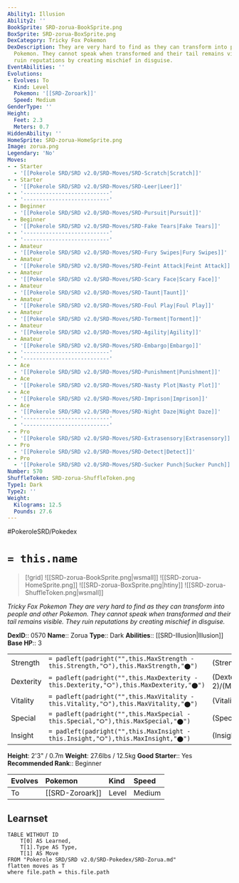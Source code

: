 ```yaml
---
Ability1: Illusion
Ability2: ''
BookSprite: SRD-zorua-BookSprite.png
BoxSprite: SRD-zorua-BoxSprite.png
DexCategory: Tricky Fox Pokemon
DexDescription: They are very hard to find as they can transform into people and other
  Pokemon. They cannot speak when transformed and their tail remains visible. They
  ruin reputations by creating mischief in disguise.
EventAbilities: ''
Evolutions:
- Evolves: To
  Kind: Level
  Pokemon: '[[SRD-Zoroark]]'
  Speed: Medium
GenderType: ''
Height:
  Feet: 2.3
  Meters: 0.7
HiddenAbility: ''
HomeSprite: SRD-zorua-HomeSprite.png
Image: zorua.png
Legendary: 'No'
Moves:
- - Starter
  - '[[Pokerole SRD/SRD v2.0/SRD-Moves/SRD-Scratch|Scratch]]'
- - Starter
  - '[[Pokerole SRD/SRD v2.0/SRD-Moves/SRD-Leer|Leer]]'
- - '---------------------------'
  - '---------------------------'
- - Beginner
  - '[[Pokerole SRD/SRD v2.0/SRD-Moves/SRD-Pursuit|Pursuit]]'
- - Beginner
  - '[[Pokerole SRD/SRD v2.0/SRD-Moves/SRD-Fake Tears|Fake Tears]]'
- - '---------------------------'
  - '---------------------------'
- - Amateur
  - '[[Pokerole SRD/SRD v2.0/SRD-Moves/SRD-Fury Swipes|Fury Swipes]]'
- - Amateur
  - '[[Pokerole SRD/SRD v2.0/SRD-Moves/SRD-Feint Attack|Feint Attack]]'
- - Amateur
  - '[[Pokerole SRD/SRD v2.0/SRD-Moves/SRD-Scary Face|Scary Face]]'
- - Amateur
  - '[[Pokerole SRD/SRD v2.0/SRD-Moves/SRD-Taunt|Taunt]]'
- - Amateur
  - '[[Pokerole SRD/SRD v2.0/SRD-Moves/SRD-Foul Play|Foul Play]]'
- - Amateur
  - '[[Pokerole SRD/SRD v2.0/SRD-Moves/SRD-Torment|Torment]]'
- - Amateur
  - '[[Pokerole SRD/SRD v2.0/SRD-Moves/SRD-Agility|Agility]]'
- - Amateur
  - '[[Pokerole SRD/SRD v2.0/SRD-Moves/SRD-Embargo|Embargo]]'
- - '---------------------------'
  - '---------------------------'
- - Ace
  - '[[Pokerole SRD/SRD v2.0/SRD-Moves/SRD-Punishment|Punishment]]'
- - Ace
  - '[[Pokerole SRD/SRD v2.0/SRD-Moves/SRD-Nasty Plot|Nasty Plot]]'
- - Ace
  - '[[Pokerole SRD/SRD v2.0/SRD-Moves/SRD-Imprison|Imprison]]'
- - Ace
  - '[[Pokerole SRD/SRD v2.0/SRD-Moves/SRD-Night Daze|Night Daze]]'
- - '---------------------------'
  - '---------------------------'
- - Pro
  - '[[Pokerole SRD/SRD v2.0/SRD-Moves/SRD-Extrasensory|Extrasensory]]'
- - Pro
  - '[[Pokerole SRD/SRD v2.0/SRD-Moves/SRD-Detect|Detect]]'
- - Pro
  - '[[Pokerole SRD/SRD v2.0/SRD-Moves/SRD-Sucker Punch|Sucker Punch]]'
Number: 570
ShuffleToken: SRD-zorua-ShuffleToken.png
Type1: Dark
Type2: ''
Weight:
  Kilograms: 12.5
  Pounds: 27.6
---
```


#PokeroleSRD/Pokedex

# `= this.name`

> [!grid]
> ![[SRD-zorua-BookSprite.png|wsmall]]
> ![[SRD-zorua-HomeSprite.png]]
> ![[SRD-zorua-BoxSprite.png|htiny]]
> ![[SRD-zorua-ShuffleToken.png|wsmall]]


*Tricky Fox Pokemon*
*They are very hard to find as they can transform into people and other Pokemon. They cannot speak when transformed and their tail remains visible. They ruin reputations by creating mischief in disguise.*

**DexID**:: 0570
**Name**:: Zorua
**Type**:: Dark
**Abilities**:: [[SRD-Illusion|Illusion]]
**Base HP**:: 3

|           |                                                                                        |                                          |
| --------- | -------------------------------------------------------------------------------------- | ---------------------------------------- |
| Strength  | `= padleft(padright("",this.MaxStrength - this.Strength,"⭘"),this.MaxStrength,"⬤")`    | (Strength::2)/(MaxStrength::4)   |
| Dexterity | `= padleft(padright("",this.MaxDexterity - this.Dexterity,"⭘"),this.MaxDexterity,"⬤")` | (Dexterity:: 2)/(MaxDexterity::4) |
| Vitality  | `= padleft(padright("",this.MaxVitality - this.Vitality,"⭘"),this.MaxVitality,"⬤")`    | (Vitality::1)/(MaxVitality::3)   |
| Special   | `= padleft(padright("",this.MaxSpecial - this.Special,"⭘"),this.MaxSpecial,"⬤")`       | (Special::2)/(MaxSpecial::5)     |
| Insight   | `= padleft(padright("",this.MaxInsight - this.Insight,"⭘"),this.MaxInsight,"⬤")`       | (Insight::1)/(MaxInsight::3)     |

**Height**: 2'3" / 0.7m
**Weight**: 27.6lbs / 12.5kg
**Good Starter**:: Yes
**Recommended Rank**:: Beginner

| Evolves   | Pokemon         | Kind   | Speed   |
|:----------|:----------------|:-------|:--------|
| To        | [[SRD-Zoroark]] | Level  | Medium  |

## Learnset

```dataview
TABLE WITHOUT ID
    T[0] AS Learned,
    T[1].Type AS Type,
    T[1] AS Move
FROM "Pokerole SRD/SRD v2.0/SRD-Pokedex/SRD-Zorua.md"
flatten moves as T
where file.path = this.file.path
```
